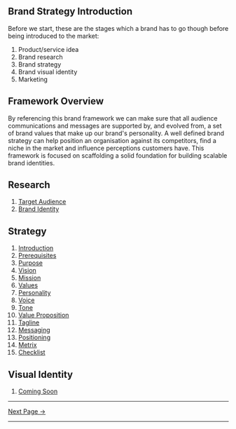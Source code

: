 ﻿## Brand Strategy Introduction

Before we start, these are the stages which a brand has to go though before being introduced to the market:

1. Product/service idea
1. Brand research
1. Brand strategy
1. Brand visual identity
1. Marketing

## Framework Overview

By referencing this brand framework we can make sure that all audience communications and messages are supported by, and evolved from, a set of brand values that make up our brand's personality. A well defined brand strategy can help position an organisation against its competitors, find a niche in the market and influence perceptions customers have. This framework is focused on scaffolding a solid foundation for building scalable brand identities.

## Research

1. [Target Audience](./research/audience.md)
2. [Brand Identity](./research/identity.md)

## Strategy

1. [Introduction](./strategy/introduction.md)
2. [Prerequisites](./strategy/prerequisites.md)
3. [Purpose](./strategy/purpose.md)
4. [Vision](./strategy/vision.md)
5. [Mission](./strategy/mission.md)
6. [Values](./strategy/values.md)
7. [Personality](./strategy/personality.md)
8. [Voice](./strategy/voice.md)
9. [Tone](./strategy/tone.md)
10. [Value Proposition](./strategy/value-proposition.md)
11. [Tagline](./strategy/tagline.md)
12. [Messaging](./strategy/messaging.md)
13. [Positioning](./strategy/positioning.md)
14. [Metrix](./strategy/metrix.md)
15. [Checklist](./strategy/checklist.md)

## Visual Identity

1. [Coming Soon](./visual-identity/index.md)

<hr/>

[Next Page ->](./purpose.md)

<hr/>
